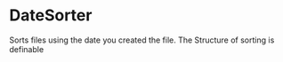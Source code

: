 # DateSorter

Sorts files using the date you created the file.
The Structure of sorting is definable
